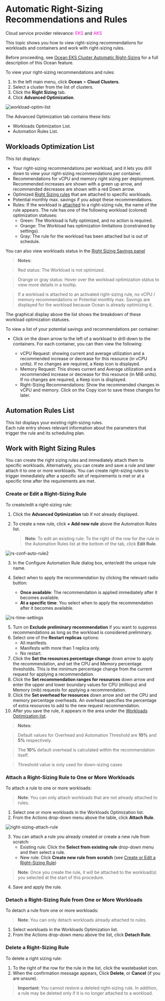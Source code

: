 <meta name=“robots” content=“noindex”>

#  Automatic Right-Sizing Recommendations and Rules

Cloud service provider relevance: <font color="#FC01CC">EKS</font> and <font color="#FC01CC">AKS</font>

This topic shows you how to view right-sizing recommendations for workloads and containers and work with right-sizing rules.

Before proceeding, see [Ocean EKS Cluster Automatic Right-Sizing](https://docs.spot.io/ocean/features/ocean-cluster-right-sizing-tab) for a full description of this Ocean feature.

To view your right-sizing recommendations and rules: 

1. In the left main menu, click **Ocean** > **Cloud Clusters**.
2. Select a cluster from the list of clusters.
3. Click the **Right Sizing** tab.  
4. Click **Advanced Optimization**. 

![workload-optim-list](https://github.com/user-attachments/assets/919a8903-9906-4201-8a93-0a6240d92eec)

The Advanced Optimization tab contains these lists:  

*  Workloads Optimization List. 
*  Automation Rules List.

##  Workloads Optimization List 

This list displays:  

*  Your right-sizing recommendations per workload, and it lets you drill down to view your right-sizing recommendations per container. 
*  Recommendations for vCPU and memory right sizing per deployment. Recommended increases are shown with a green up arrow, and recommended decreases are shown with a red Down arrow.  
*  Optimized [Right Sizing rules]() that are attached to specific workloads.
*  Potential monthly max. savings if you adopt these recommendations.
*  Rules: If the workload is [attached](ocean/features/ocean-cluster-right-sizing-recom-tab?id=attach-a-right-sizing-rule-to-one-or-more-workloads) to a right-sizing rule, the name of the rule appears. The rule has one of the following workload (colored) optimization statuses:
   *  Green: The Workload is fully optimized, and no action is required.
   *  Orange: The Workload has optimization limitations (constrained by settings). 
   *  Gray: The rule for the workload has been attached but is out of schedule.
 
You can also view workloads status in the [Right Sizing Savings panel](ocean/features/ocean-cluster-right-sizing-tab?id=right-sizing-savings-panel)

> **Notes**:

> Red status: The Workload is not optimized.

> Orange or gray status: Hover over the workload optimization status to view more details in a tooltip.

> If a workload is attached to an activated right-sizing rule, no vCPU / memory recommendations or Potential monthly max. Savings are displayed for the workload because Ocean is already optimizing it.
   
The graphical display above the list shows the breakdown of these workload optimization statuses.

To view a list of your potential savings and recommendations per container: 

*  Click on the down arrow to the left of a workload to drill down to the containers. For each container, you can then view the following: 

    *  vCPU Request: showing current and average utilization and a recommended increase or decrease for this resource (in vCPU units). If no changes are required, a Keep icon is displayed. 
    *  Memory Request: This shows current and Average utilization and a recommended increase or decrease for this resource (in MiB units). If no changes are required, a Keep icon is displayed. 
    *  Right-Sizing Recommendations: Show the recommended changes in vCPU and memory. Click on the Copy icon to save these changes for later. 

##  Automation Rules List 

This list displays your existing right-sizing rules.  
Each rule entry shows relevant information about the parameters that trigger the rule and its scheduling plan. 

##  Work with Right Sizing Rules 

You can create the right sizing rules and immediately attach them to specific workloads. Alternatively, you can create and save a rule and later attach it to one or more workloads. 
You can create right-sizing rules to trigger immediately after a specific set of requirements is met or at a specific time after the requirements are met. 

###   Create or Edit a Right-Sizing Rule 

To create/edit a right-sizing rule: 

1.   Click the **Advanced Optimization** tab if not already displayed.
2.   To create a new rule,	click **+ Add new rule** above the Automation Rules list.
     
     >**Note**: To edit an existing rule: To the right of the row for the rule in the Automation Rules list at the bottom of the tab, click **Edit Rule**. 

![rs-conf-auto-rule2](https://github.com/user-attachments/assets/fa96a30d-15ad-443a-b5a0-925edbbb98be)

<!--NEW SCREEN REQUIRED - NEW SCREEN REQUIRED -NEW SCREEN REQUIRED NEW SCREEN REQUIRED-->

3.   In the Configure Automation Rule dialog box, enter/edit the unique rule name.
4.   Select when to apply the recommendation by clicking the relevant radio button: 

      *   **Once available**: The recommendation is applied immediately after it becomes available. 
      *   **At a specific time**: You select when to apply the recommendation after it becomes available.

![rs-time-settings](https://github.com/user-attachments/assets/aca5e891-e382-4863-aa4e-7972c4f362df)

5. Turn on **Exclude preliminary recommendation** if you want to suppress recommendations as long as the workload is considered preliminary.
6. Select one of the **Restart replicas** options:
   * All manifests.
   * Manifests with more than 1 replica only.
   * No restart.
7. Click the **Set the resources percentage change** down arrow to apply the recommendation, and set the CPU and Memory percentage thresholds. This is the minimum percentage change from the current request for applying a recommendation.
8. Click the **Set recommendation ranges for resources** down arrow and enter the upper and lower boundary values for CPU (millicpu) and Memory (mib) requests for applying a recommendation.
9. Click the **Set overhead for resources** down arrow and set the CPU and memory percentage overheads. An overhead specifies the percentage of extra resources to add to the new request recommendation.
10. After you save the rule, it appears in the area under the [Workloads Optimization list](https://docs.spot.io/ocean/features/ocean-cluster-right-sizing-recom-tab?id=workloads-optimization-list).

> **Notes**:

> Default values for Overhead and Automation Threshold are **10%** and **5%** respectively.

> The **10%** default overhead is calculated within the recommendation itself.

> Threshold value is only used for down-sizing cases

###   Attach a Right-Sizing Rule to One or More Workloads 

To attach a rule to one or more workloads: 

>**Note**: You can only attach workloads that are not already attached to rules.

1.   Select one or more workloads in the Workloads Optimization list. 
2.   From the Actions drop-down menu above the table, click **Attach Rule**.

![right-sizing-attach-rule](https://github.com/spotinst/help/assets/159915991/dbc36aec-bc82-4b01-a75a-a6776970a785)

3.   You can attach a rule you already created or create a new rule from scratch:
      *   Existing rule: Click the **Select from existing rule** drop-down menu and then select a rule. 
      *   New rule: Click **Create new rule from scratch** (see [Create or Edit a Right-Sizing Rule]())
  
>**Note**: Once you create the rule, it will be attached to the workload(s) you selected at the start of this procedure. 

4.   Save and apply the rule. 

###   Detach a Right-Sizing Rule from One or More Workloads 

To detach a rule from one or more workloads: 

>**Note**: You can only detach workloads already attached to rules.

1.   Select workloads in the Workloads Optimization list.
2.   From the Actions drop-down menu above the list, click **Detach Rule**. 

###   Delete a Right-Sizing Rule 

To delete a right sizing rule: 

1.   To the right of the row for the rule in the list, click the wastebasket icon. 
2.   When the confirmation message appears, Click **Delete**, or **Cancel** (if you are unsure). 

>**Important**: You cannot restore a deleted right-sizing rule. In addition, a rule may be deleted only if it is no longer attached to a workload.

<!-- # Best Practices

These are the Right-Sizing Best Practices:

* Ensure more than one replica for the Admission Controller and VPA.
* Limits (percentage thresholds) should not have the same values as requests.
* If you set overheads for resources, Start with a relatively high overhead (20%) and decrease it with time.
* Install the Spot VPA project. Then restart pods, and then restart policies and flags.
* If you set boundaries (recommendation ranges for resources), do not apply the rule to all workloads. All services have different purposes.

